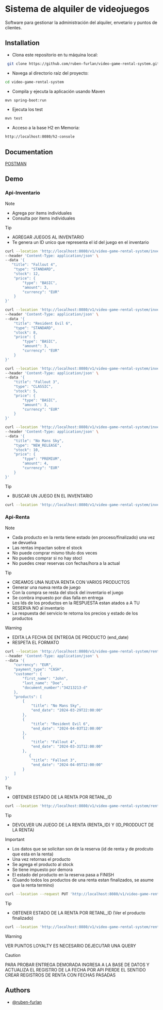 
# Sistema de alquiler de videojuegos

Software para gestionar la administración del alquiler, envetario y puntos de clientes.

## Installation

- Clona este repositorio en tu máquina local:

```bash
 git clone https://github.com/ruben-furlan/video-game-rental-system.git
```
    
- Navega al directorio raíz del proyecto:

```bash
cd video-game-rental-system
```

- Compila y ejecuta la aplicación usando Maven

```bash
mvn spring-boot:run
```

- Ejecuta los test


```bash
mvn test
```

- Acceso a la base H2 en Memoria:

```bash
http://localhost:8080/h2-console
```


## Documentation

[POSTMAN](https://documenter.getpostman.com/view/5508639/2sA35G4hCs#intro)



## Demo


### Api-Inventario
> [!NOTE] 
> - Agrega por items individuales
> - Consulta por items individuales

> [!TIP] 
> - AGREGAR JUEGOS AL INVENTARIO
> - Te genera un ID unico que representa el id del juego en el inventario

```bash
curl --location 'http://localhost:8080/v1/video-game-rental-system/inventory' \
--header 'Content-Type: application/json' \
--data '{
   "title": "Fallout 4",
    "type": "STANDARD",
    "stock": 12,
    "price": {
        "type": "BASIC",
        "amount": 3,
        "currency": "EUR"
    }
}'
```

```bash
curl --location 'http://localhost:8080/v1/video-game-rental-system/inventory' \
--header 'Content-Type: application/json' \
--data '{
    "title": "Resident Evil 6",
    "type": "STANDARD",
    "stock": 8,
    "price": {
        "type": "BASIC",
        "amount": 3,
        "currency": "EUR"
    }
}'
```

```bash
curl --location 'http://localhost:8080/v1/video-game-rental-system/inventory' \
--header 'Content-Type: application/json' \
--data '{
    "title": "Fallout 3",
    "type": "CLASSIC",
    "stock": 5,
    "price": {
        "type": "BASIC",
        "amount": 3,
        "currency": "EUR"
    }
}'
```

```bash
curl --location 'http://localhost:8080/v1/video-game-rental-system/inventory' \
--header 'Content-Type: application/json' \
--data '{
    "title": "No Mans Sky",
    "type": "NEW_RELEASE",
    "stock": 10,
    "price": {
        "type": "PREMIUM",
        "amount": 4,
        "currency": "EUR"
    }
}'
```
> [!TIP] 
> - BUSCAR UN JUEGO EN EL INVENTARIO

```bash
curl --location 'http://localhost:8080/v1/video-game-rental-system/inventory/1'
```

### Api-Renta
> [!NOTE] 
> - Cada producto en la renta tiene estado (en proceso/finalizado) una vez se devuelva
> - Las rentas impactan sobre el stock
> - No puede comprar mismo titulo dos veces
> - No puedes comprar si no hay stocl
> - No puedes crear reservas con fechas/hora a la actual

> [!TIP] 
> - CREAMOS UNA NUEVA RENTA CON VARIOS PRODUCTOS
> - Generar una nueva renta de juego
> - Con la compra se resta del stock del inventario el juego
> - Se combra impuesto por dias falla en entrega
> - Los Ids de los productos en la RESPUESTA estan atados a A TU RESERVA NO al inventario
> - La respuesta del servicio te retorna los precios y estado de los productos

> [!WARNING] 
> - EDITA LA FECHA DE ENTREGA DE PRODUCTO (end_date)
>  - RESPETA EL FORMATO

```bash
curl --location 'http://localhost:8080/v1/video-game-rental-system/rental' \
--header 'Content-Type: application/json' \
--data '{
    "currency": "EUR",
    "payment_type": "CASH",
    "customer": {
        "first_name": "John",
        "last_name": "Doe",
        "document_number":"34213213-d"
    },
    "products": [
        {
            "title": "No Mans Sky",
            "end_date": "2024-03-29T22:00:00"
        },
        {
            "title": "Resident Evil 6",
            "end_date": "2024-04-03T12:00:00"
        },
        {
            "title": "Fallout 4",
            "end_date": "2024-03-31T12:00:00"
        },
           {
            "title": "Fallout 3",
            "end_date": "2024-04-05T12:00:00"
        }
    ]
}'
```

> [!TIP] 
> - OBTENER ESTADO DE LA RENTA POR RETANL_ID
```bash
curl --location 'http://localhost:8080/v1/video-game-rental-system/rental/1'
```

> [!TIP] 
> - DEVOLVER UN JUEGO DE LA RENTA (RENTA_ID) Y (ID_PRODDUCT DE LA RENTA)

> [!IMPORTANT] 
> - Los datos que se solicitan son de la reserva (id de renta y de prodcuto que esta en la renta)
> - Una vez retornas el producto
> - Se agrega el producto al stock
> - Se tiene impuesto por demora
> - El estado del producto en la reserva pasa a FINISH
> - (Cuando todos los productos de una renta estan finalizados, se asume que la renta termino)

```bash
curl --location --request PUT 'http://localhost:8080/v1/video-game-rental-system/rental/1/hand-back/game?product_id=4'
```


> [!TIP] 
> - OBTENER ESTADO DE LA RENTA POR RETANL_ID  (Ver el producto finalizado)
```bash
curl --location 'http://localhost:8080/v1/video-game-rental-system/rental/1'
```


> [!WARNING] 
> VER PUNTOS LOYALTY ES NECESARIO DEJECUTAR UNA QUERY 

> [!CAUTION] 
> PARA PROBAR ENTREGA DEMORADA INGRESA A LA BASE DE DATOS Y ACTUALIZA EL REGISTRO DE LA FECHA
> POR API PIERDE EL SENTIDO CREAR REGISTROS DE RENTA CON FECHAS PASADAS


## Authors

- [@ruben-furlan](https://github.com/ruben-furlan)

